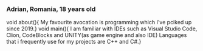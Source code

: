 ### Adrian, Romania, 18 years old
void about(){
  My favourite avocation is programming which I've pciked up since 2019.}
void main(){
  I am familiar with IDEs such as Visual Studio Code, Clion, CodeBlocks and UNITY(as game engine and also IDE)
  Languages that i frequently use for my projects are C++ and C#.}
